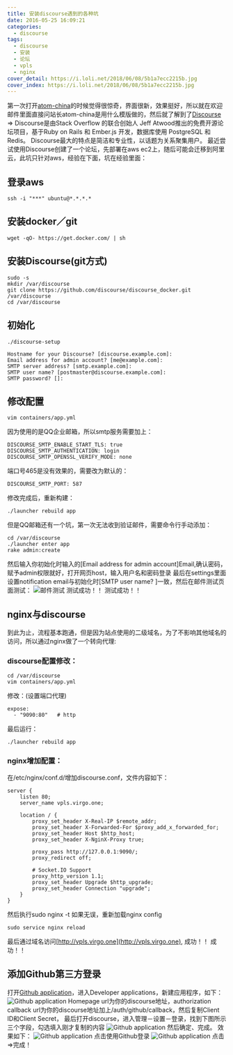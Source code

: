 ```yaml
---
title: 安装discourse遇到的各种坑
date: 2016-05-25 16:09:21
categories:
  - discourse
tags:
  - discourse
  - 安装
  - 论坛
  - vpls
  - nginx
cover_detail: https://i.loli.net/2018/06/08/5b1a7ecc2215b.jpg
cover_index: https://i.loli.net/2018/06/08/5b1a7ecc2215b.jpg
---
```

第一次打开[atom-china](https://atom-china.org)的时候觉得很惊奇，界面很新，效果挺好，所以就在欢迎邮件里面直接问站长atom-china是用什么模版做的，然后就了解到了[Discourse](https://www.discourse.org/) =>
Discourse是由Stack Overflow 的联合创始人 Jeff Atwood推出的免费开源论坛项目，基于Ruby on Rails 和 Ember.js 开发，数据库使用 PostgreSQL 和 Redis。
Discourse最大的特点是简洁和专业性，以话题为关系聚集用户。
最近尝试使用Discourse创建了一个论坛，先部署在aws ec2上，随后可能会迁移到阿里云，此坑只针对aws，经验在下面，坑在经验里面：
## 登录aws
```
ssh -i "***" ubuntu@*.*.*.*
```
## 安装docker／git
```
wget -qO- https://get.docker.com/ | sh
```
## 安装Discourse(git方式)
```
sudo -s
mkdir /var/discourse
git clone https://github.com/discourse/discourse_docker.git /var/discourse
cd /var/discourse
```
## 初始化
```
./discourse-setup
```
```
Hostname for your Discourse? [discourse.example.com]:
Email address for admin account? [me@example.com]:
SMTP server address? [smtp.example.com]:
SMTP user name? [postmaster@discourse.example.com]:
SMTP password? []:
```
## 修改配置
```
vim containers/app.yml
```
因为使用的是QQ企业邮箱，所以smtp服务需要加上：
```
DISCOURSE_SMTP_ENABLE_START_TLS: true
DISCOURSE_SMTP_AUTHENTICATION: login
DISCOURSE_SMTP_OPENSSL_VERIFY_MODE: none
```
端口号465是没有效果的，需要改为默认的：
```
DISCOURSE_SMTP_PORT: 587
```
修改完成后，重新构建：
```
./launcher rebuild app
```
但是QQ邮箱还有一个坑，第一次无法收到验证邮件，需要命令行手动添加：
```
cd /var/discourse
./launcher enter app
rake admin:create
```
然后输入你初始化时输入的[Email address for admin account]Email,确认密码，赋予admin权限就好，打开网页host，输入用户名和密码登录
最后在settings里面设置notification email与初始化时[SMTP user name? ]一致，然后在邮件测试页面测试：
![邮件测试](http://7xukcb.com1.z0.glb.clouddn.com/email.png)
测试成功！！
测试成功！！
## nginx与discourse
到此为止，流程基本跑通，但是因为站点使用的二级域名，为了不影响其他域名的访问，所以通过nginx做了一个转向代理:
### discourse配置修改：
```
cd /var/discourse
vim containers/app.yml
```
修改：(设置端口代理)
```
expose:
  - "9090:80"   # http
```
最后运行：
```
./launcher rebuild app
```
### nginx增加配置：
在/etc/nginx/conf.d/增加discourse.conf，文件内容如下：
```
server {
    listen 80;
    server_name vpls.virgo.one;

    location / {
        proxy_set_header X-Real-IP $remote_addr;
        proxy_set_header X-Forwarded-For $proxy_add_x_forwarded_for;
        proxy_set_header Host $http_host;
        proxy_set_header X-NginX-Proxy true;

        proxy_pass http://127.0.0.1:9090/;
        proxy_redirect off;

        # Socket.IO Support
        proxy_http_version 1.1;
        proxy_set_header Upgrade $http_upgrade;
        proxy_set_header Connection "upgrade";
    }
}
```
然后执行sudo nginx -t
如果无误，重新加载nginx config
```
sudo service nginx reload
```
最后通过域名访问[http://vpls.virgo.one](http://vpls.virgo.one),
成功！！
成功！！


## 添加Github第三方登录
打开[Github application](https://github.com/settings/applications/)，进入Developer applications，新建应用程序，如下：
![Github application](http://7xukcb.com1.z0.glb.clouddn.com/github.png)
Homepage url为你的discourse地址，authorization callback url为你的discourse地址加上/auth/github/callback，然后复制Client ID和Client Secret，
最后打开discourse，进入管理－设置－登录，找到下图所示三个字段，勾选填入刚才复制的内容
![Github application](http://7xukcb.com1.z0.glb.clouddn.com/2016-05-26%20at%2015.21.png)
然后确定、完成。
效果如下：
![Github application](http://7xukcb.com1.z0.glb.clouddn.com/2016-05-26%20at%2015.24.png)
点击使用Github登录
![Github application](http://7xukcb.com1.z0.glb.clouddn.com/2016-05-26%20at%2015.25.png)
点击=>完成！
